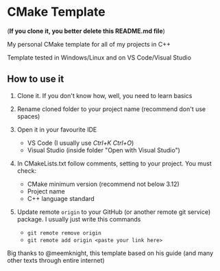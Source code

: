 # CMake Template

(**If you clone it, you better delete this README.md file**)

My personal CMake template for all of my projects in C++

Template tested in Windows/Linux and on VS Code/Visual Studio

## How to use it

1. Clone it. If you don't know how, well, you need to learn basics

2. Rename cloned folder to your project name (recommend don't use spaces)

3. Open it in your favourite IDE
    - VS Code (I usually use *Ctrl+K* *Ctrl+O*)
    - Visual Studio (inside folder "Open with Visual Studio")

4. In CMakeLists.txt follow comments, setting to your project. You must check:
    - CMake minimum version (recommend not below 3.12)
    - Project name
    - C++ language standard

5. Update remote `origin` to your GitHub (or another remote git service) package.
I usually just write this commands
    - `git remote remove origin`
    - `git remote add origin <paste your link here>`


Big thanks to @meemknight, this template based on his guide 
(and many other texts through entire internet)
